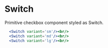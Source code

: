 # Switch

Primitive checkbox component styled as Switch.

```.jsx
  <Switch variant='sm'/><br/>
  <Switch variant='md'/><br/>
  <Switch variant='lg'/><br/>
```

